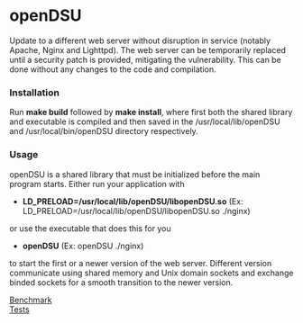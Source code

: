 # openDSU
Update to a different web server without disruption in service (notably Apache, Nginx and Lighttpd). The web server can be temporarily replaced until a security patch is provided, mitigating the vulnerability. This can be done without any changes to the code and compilation.



### Installation
Run **make build** followed by **make install**, where first both the shared library and executable is compiled and then saved in the /usr/local/lib/openDSU and /usr/local/bin/openDSU directory respectively.

### Usage
openDSU is a shared library that must be initialized before the main program starts. Either run your application with

* **LD_PRELOAD=/usr/local/lib/openDSU/libopenDSU.so** (Ex: LD_PRELOAD=/usr/local/lib/openDSU/libopenDSU.so ./nginx)

or use the executable that does this for you
* **openDSU** (Ex: openDSU ./nginx)

to start the first or a newer version of the web server. Different version communicate using shared memory and Unix domain sockets and exchange binded sockets for a smooth transition to the newer version.

[Benchmark](benchmark/README.md)<br/>
[Tests](tests/README.md)
